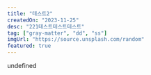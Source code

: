 ```yaml
---
title: "테스트2"
createdOn: "2023-11-25"
desc: "221테스트테스트테스트"
tag: ["gray-matter", "dd", "ss"]
imgUrl: "https://source.unsplash.com/random"
featured: true
---
```


undefined
